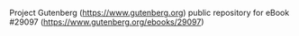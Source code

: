 Project Gutenberg (https://www.gutenberg.org) public repository for eBook #29097 (https://www.gutenberg.org/ebooks/29097)
